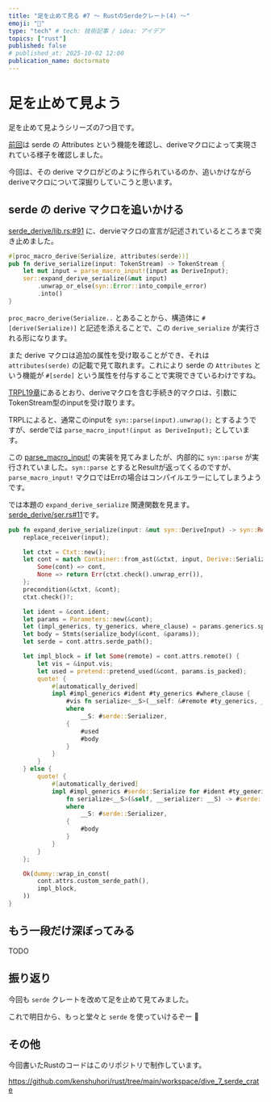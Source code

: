 ```yaml
---
title: "足を止めて見る #7 〜 RustのSerdeクレート(4) 〜"
emoji: "🚶"
type: "tech" # tech: 技術記事 / idea: アイデア
topics: ["rust"]
published: false
# published_at: 2025-10-02 12:00
publication_name: doctormate
---
```


# 足を止めて見よう

足を止めて見ようシリーズの7つ目です。

[前回](https://zenn.dev/doctormate/articles/dive_6_serde_crate)は serde の Attributes という機能を確認し、deriveマクロによって実現されている様子を確認しました。

今回は、その derive マクロがどのように作られているのか、追いかけながらderiveマクロについて深掘りしていこうと思います。

## serde の derive マクロを追いかける

[serde_derive/lib.rs:#91](https://docs.rs/serde_derive/latest/src/serde_derive/lib.rs.html#91) に、dervieマクロの宣言が記述されているところまで突き止めました。

```rust
#[proc_macro_derive(Serialize, attributes(serde))]
pub fn derive_serialize(input: TokenStream) -> TokenStream {
    let mut input = parse_macro_input!(input as DeriveInput);
    ser::expand_derive_serialize(&mut input)
        .unwrap_or_else(syn::Error::into_compile_error)
        .into()
}
```

`proc_macro_derive(Serialize..` とあることから、構造体に `#[derive(Serialize)]` と記述を添えることで、この `derive_serialize` が実行される形になります。

また derive マクロは追加の属性を受け取ることができ、それは `attributes(serde)` の記載で見て取れます。これにより serde の `Attributes` という機能が `#[serde]` という属性を付与することで実現できているわけですね。

[TRPL19章](https://doc.rust-jp.rs/book-ja/ch19-06-macros.html)にあるとおり、deriveマクロを含む手続き的マクロは、引数にTokenStream型のinputを受け取ります。

TRPLによると、通常このinputを `syn::parse(input).unwrap();` とするようですが、serdeでは `parse_macro_input!(input as DeriveInput);` としています。

この [parse_macro_input!](https://docs.rs/syn/2.0.104/src/syn/parse_macro_input.rs.html#108-128) の実装を見てみましたが、内部的に `syn::parse` が実行されていました。`syn::parse` とするとResultが返ってくるのですが、 `parse_macro_input!` マクロではErrの場合はコンパイルエラーにしてしまうようです。

では本題の `expand_derive_serialize` 関連関数を見ます。[serde_derive/ser.rs#11](https://docs.rs/serde_derive/latest/src/serde_derive/ser.rs.html#11-61)です。

```rust
pub fn expand_derive_serialize(input: &mut syn::DeriveInput) -> syn::Result<TokenStream> {
    replace_receiver(input);

    let ctxt = Ctxt::new();
    let cont = match Container::from_ast(&ctxt, input, Derive::Serialize) {
        Some(cont) => cont,
        None => return Err(ctxt.check().unwrap_err()),
    };
    precondition(&ctxt, &cont);
    ctxt.check()?;

    let ident = &cont.ident;
    let params = Parameters::new(&cont);
    let (impl_generics, ty_generics, where_clause) = params.generics.split_for_impl();
    let body = Stmts(serialize_body(&cont, &params));
    let serde = cont.attrs.serde_path();

    let impl_block = if let Some(remote) = cont.attrs.remote() {
        let vis = &input.vis;
        let used = pretend::pretend_used(&cont, params.is_packed);
        quote! {
            #[automatically_derived]
            impl #impl_generics #ident #ty_generics #where_clause {
                #vis fn serialize<__S>(__self: &#remote #ty_generics, __serializer: __S) -> #serde::__private::Result<__S::Ok, __S::Error>
                where
                    __S: #serde::Serializer,
                {
                    #used
                    #body
                }
            }
        }
    } else {
        quote! {
            #[automatically_derived]
            impl #impl_generics #serde::Serialize for #ident #ty_generics #where_clause {
                fn serialize<__S>(&self, __serializer: __S) -> #serde::__private::Result<__S::Ok, __S::Error>
                where
                    __S: #serde::Serializer,
                {
                    #body
                }
            }
        }
    };

    Ok(dummy::wrap_in_const(
        cont.attrs.custom_serde_path(),
        impl_block,
    ))
}
```



## もう一段だけ深ぼってみる

TODO

## 振り返り

今回も `serde` クレートを改めて足を止めて見てみました。

これで明日から、もっと堂々と `serde` を使っていけるぞー 🙌

## その他

今回書いたRustのコードはこのリポジトリで制作しています。

https://github.com/kenshuhori/rust/tree/main/workspace/dive_7_serde_crate

